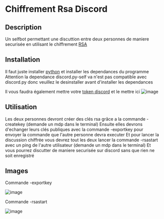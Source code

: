 # Chiffrement Rsa Discord

## Description
Un selfbot permettant une discuttion entre deux personnes de maniere securisée en utilisant le chiffrement [RSA](https://fr.wikipedia.org/wiki/Chiffrement_RSA)

## Installation
Il faut juste installer [python](https://www.python.org/downloads/) et installer les dependances du programme 
Attention la dependance discord.py-self va n'est pas compatible avec discord.py donc veuillez le desinstaller avant d'installer les dependances

Il vous faudra également mettre votre [token discord](https://mediaboss.fr/trouver-token-discord/) et le mettre ici 
![image](https://user-images.githubusercontent.com/44407018/187325126-b6afc9bc-e6ea-4044-b13d-18dddd7909f7.png)


##  Utilisation
Les deux personnes devront créer des clés rsa grâce a la commande -createkey (demande un mdp dans le terminal)
Ensuite elles devrons d'echanger leurs clés publiques avec la commande -exportkey pour envoyer la commande que l'autre personne devra executer
Et pour lancer la discussion chiffrée vous devrez tout les deux lancer la commande -rsastart avec un ping de l'autre utilisateur (demande un mdp dans le terminal)
Et vous pourrez discutter de maniere securisée sur discord sans que rien ne soit enregistré 

## Images 
Commande -exportkey

![image](https://user-images.githubusercontent.com/44407018/187326228-29ec16b1-9e30-42b5-9cce-25e3778d2c6e.png)

Commande -rsastart

![image](https://user-images.githubusercontent.com/44407018/187326526-586a9d2e-d80d-4c8c-a38d-a35bd1aa525a.png)

